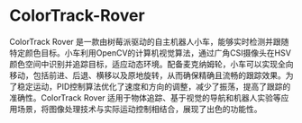 # ColorTrack-Rover
ColorTrack Rover 是一款由树莓派驱动的自主机器人小车，能够实时检测并跟随特定颜色目标。小车利用OpenCV的计算机视觉算法，通过广角CSI摄像头在HSV颜色空间中识别并追踪目标，适应动态环境。配备麦克纳姆轮，小车可以实现全向移动，包括前进、后退、横移以及原地旋转，从而确保精确且流畅的跟踪效果。为了稳定运动，PID控制算法优化了速度和方向的调整，减少了振荡，提高了跟踪的准确性。ColorTrack Rover 适用于物体追踪、基于视觉的导航和机器人实验等应用场景，将图像处理技术与实际运动控制相结合，展现了出色的功能性。
